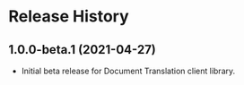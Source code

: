 # Release History

## 1.0.0-beta.1 (2021-04-27)

- Initial beta release for Document Translation client library.
